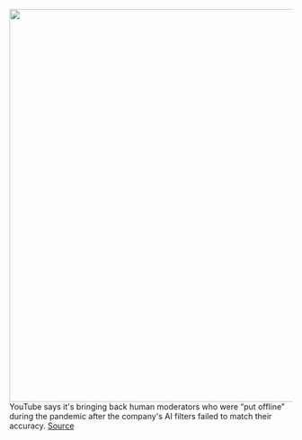 <img src='https://cdn.vox-cdn.com/thumbor/wV63-EAPpPGELXlWYKoJRD866no=/0x0:2040x1360/1200x800/filters:focal(857x517:1183x843)/cdn.vox-cdn.com/uploads/chorus_image/image/67442639/acastro_180321_1777_youtube_0002.0.jpg' width='700px' /><br/>
YouTube says it's bringing back human moderators who were “put offline” during the pandemic after the company's AI filters failed to match their accuracy.
<a href='https://www.theverge.com/2020/9/21/21448916/youtube-automated-moderation-ai-machine-learning-increased-errors-takedowns'> Source <a/>